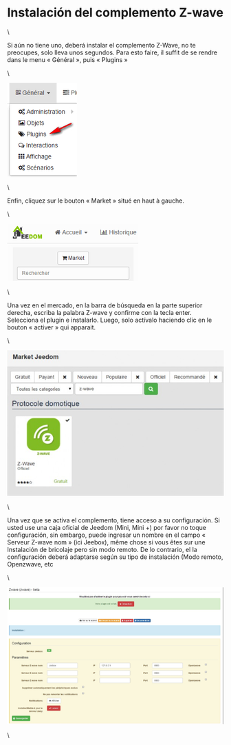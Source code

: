 Instalación del complemento Z-wave 
=============================

\

Si aún no tiene uno, deberá instalar el complemento
Z-Wave, no te preocupes, solo lleva unos segundos. Para esto
faire, il suffit de se rendre dans le menu « Général », puis « Plugins »

\

![innstallationzwave1](images/plugin/innstallationzwave1.jpg)

\

Enfin, cliquez sur le bouton « Market » situé en haut à gauche.

\

![innstallationzwave2](images/plugin/innstallationzwave2.jpg)

\

Una vez en el mercado, en la barra de búsqueda en la parte superior derecha,
escriba la palabra Z-wave y confirme con la tecla enter. Selecciona el
plugin e instalarlo. Luego, solo actívalo haciendo clic en
le bouton « activer » qui apparait.

\

![innstallationzwave3](images/plugin/innstallationzwave3.jpg)

\

Una vez que se activa el complemento, tiene acceso a su configuración. Si usted
use una caja oficial de Jeedom (Mini, Mini +) por favor no toque
configuración, sin embargo, puede ingresar un nombre en el campo
« Serveur Z-wave nom » (ici Jeebox), même chose si vous êtes sur une
Instalación de bricolaje pero sin modo remoto. De lo contrario, el
la configuración deberá adaptarse según su tipo de instalación
(Modo remoto, Openzwave, etc

\

![configzwave](images/plugin/configzwave.jpg)

\

